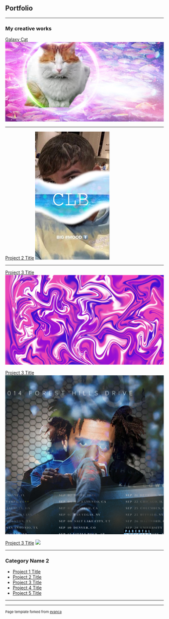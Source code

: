 ## Portfolio

---

### My creative works

[Galaxy Cat](/sample_page)
<img src="images/GalaxyCat.jpg?raw=true"/>

---
[Project 2 Title](/pdf/sample_presentation.pdf)
<img src="images/Drake.jpg?raw=true"/>

---
[Project 3 Title](http://example.com/)
<img src="images/Swirl.jpg?raw=true"/>

[Project 3 Title](http://example.com/)
<img src="images/J Cole-2.jpg?raw=true"/>

[Project 3 Title](http://example.com/)
<img src="images/Dora.jpg?raw=true"/>



---

### Category Name 2

- [Project 1 Title](http://example.com/)
- [Project 2 Title](http://example.com/)
- [Project 3 Title](http://example.com/)
- [Project 4 Title](http://example.com/)
- [Project 5 Title](http://example.com/)

---




---
<p style="font-size:11px">Page template forked from <a href="https://github.com/evanca/quick-portfolio">evanca</a></p>
<!-- Remove above link if you don't want to attibute -->
